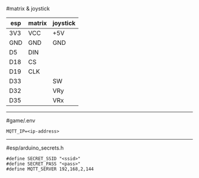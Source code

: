 #matrix & joystick

esp | matrix | joystick
--- | --- | ---
3V3 | VCC | +5V
GND | GND | GND
D5  | DIN |
D18 | CS  |
D19 | CLK |
D33 |     | SW
D32 |     | VRy
D35 |     | VRx


***
#game/.env
```
MQTT_IP=<ip-address>
```
***
#esp/arduino_secrets.h
```
#define SECRET_SSID "<ssid>"
#define SECRET_PASS "<pass>"
#define MQTT_SERVER 192,168,2,144
```